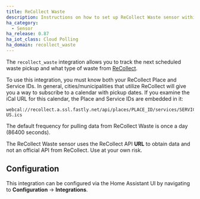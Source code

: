 ```yaml
---
title: ReCollect Waste
description: Instructions on how to set up ReCollect Waste sensor within Home Assistant.
ha_category:
  - Sensor
ha_release: 0.87
ha_iot_class: Cloud Polling
ha_domain: recollect_waste
---
```


The `recollect_waste` integration allows you to track the next scheduled waste pickup and what type of waste from [ReCollect](https://recollect.net/private-waste-haulers/).

To use this integration, you must know both your ReCollect Place and Service IDs. In general, cities/municipalities that utilize ReCollect will give you a way to subscribe to a calendar with pickup dates. If you examine the iCal URL for this calendar, the Place and Service IDs are embedded in it:

```text
webcal://recollect.a.ssl.fastly.net/api/places/PLACE_ID/services/SERVICE_ID/events.en-US.ics
```

The default frequency for pulling data from ReCollect Waste is once a day (86400 seconds).

<div class='note warning'>
The ReCollect Waste sensor uses the ReCollect API <strong>URL</strong> to obtain data and not an official API from ReCollect. Use at your own risk.
</div>

## Configuration

This integration can be configured via the Home Assistant UI by navigating to **Configuration** -> **Integrations**.

